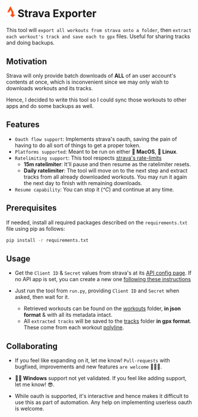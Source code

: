 # <img src="./img/Strava_Exporter_Logo.png" alt="logo" width="24"> Strava Exporter 

This tool will `export all workouts from strava onto a folder`, then `extract each workout's track and save each to gpx` files. Useful for sharing tracks and doing backups.

## Motivation

Strava will only provide batch downloads of **ALL** of an user account's contents at once, which is inconvenient since we may only wish to downloads workouts and its tracks.

Hence, I decided to write this tool so I could sync those workouts to other apps and do some backups as well.

## Features

- `Oauth flow support`: Implements strava's oauth, saving the pain of having to do all sort of things to get a proper token.
- `Platforms supported`: Meant to be run on either **🍎 MacOS**, **🐧 Linux**.
- `Ratelimiting support`: This tool respects [strava's rate-limits](https://developers.strava.com/docs/rate-limits/)
  - **15m ratelimiter**: It'll pause and then resume as the ratelimiter resets.
  - **Daily ratelimiter**: The tool will move on to the next step and extract tracks from all already downloaded workouts. You may run it again the next day to finish with remaining downloads.
- `Resume capability`: You can stop it (*^C*) and continue at any time.

## Prerequisites

If needed, install all required packages described on the `requirements.txt` file using pip as follows:

```bash
pip install -r requirements.txt
```

## Usage

- Get the `Client ID` & `Secret` values from strava's at its [API config page](https://www.strava.com/settings/api). If no API app is set, you can create a new one [following these instructions](https://developers.strava.com/docs/getting-started/#account)

- Just run the tool from `run.py`, providing `Client ID` and `Secret` when asked, then wait for it. 

  - Retrieved workouts can be found on the [workouts](./workouts/) folder, **in json format** & with all its metadata intact.
  - All `extracted tracks` will be saved to the [tracks](./tracks/) folder **in gpx format**. These come from each workout [polyline](https://developers.google.com/maps/documentation/utilities/polylinealgorithm).

## Collaborating

- If you feel like expanding on it, let me know! `Pull-requests` with bugfixed, improvements and new features `are welcome` 💪🏼🔥.

- **🏴‍☠️ Windows** support not yet validated. If you feel like adding support, let me know! 😎.

- While oauth is supported, it's interactive and hence makes it difficult to use this as part of automation. Any help on implementing userless oauth is welcome.